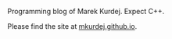 Programming blog of Marek Kurdej.
Expect C++.

Please find the site at [mkurdej.github.io](mkurdej.github.io).
